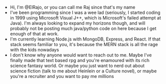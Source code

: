 - Hi, I'm @ElRajo, or you can call me Raj since that's my name
- I've been programming since I was a wee lad (seriously, I started coding in 1999 using Microsoft Visual J++, which is Microsoft's failed attempt at Java). I'm always looking to expand my horizons though, and will probably not be posting much java/python code on here because I get enough of that at work.
- I'm currently learning Node.js with MongoDB, Express, and React. If that stack seems familiar to you, it's because the MERN stack is all the rage with the kids nowadays
- I don't know why anyone would want to reach out to me. Maybe I've finally made that text based rpg and you're enamoured with its rich science fantasy world. Or maybe you just want
to nerd out about science fiction (talk to me about Heinlein or a Culture novel), or maybe you're a recruiter and you want to pay me millions

<!---
ElRajo/ElRajo is a ✨ special ✨ repository because its `README.md` (this file) appears on your GitHub profile.
You can click the Preview link to take a look at your changes.
--->
